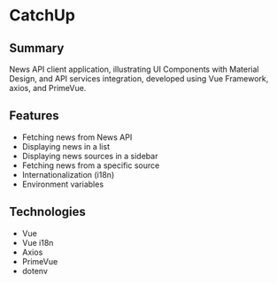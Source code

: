 # CatchUp
## Summary
News API client application, illustrating UI Components with Material Design, and API
services integration, developed using Vue Framework, axios, and PrimeVue.
## Features
- Fetching news from News API
- Displaying news in a list
- Displaying news sources in a sidebar
- Fetching news from a specific source
- Internationalization (i18n)
- Environment variables
## Technologies
- Vue
- Vue i18n
- Axios
- PrimeVue
- dotenv